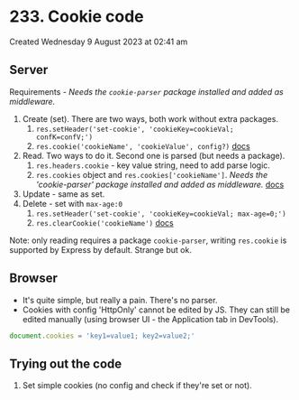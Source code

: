 # 233. Cookie code
Created Wednesday 9 August 2023 at 02:41 am

## Server
Requirements - *Needs the `cookie-parser` package installed and added as middleware.*

1. Create (set). There are two ways, both work without extra packages.
	1. `res.setHeader('set-cookie', 'cookieKey=cookieVal; confK=confV;')`
	2. `res.cookie('cookieName', 'cookieValue', config?)` [docs](https://expressjs.com/en/4x/api.html#res.cookie)
2. Read. Two ways to do it. Second one is parsed (but needs a package).
	1. `res.headers.cookie` - key value string, need to add parse logic.
	2. `res.cookies` object and `res.cookies['cookieName']`. *Needs the 'cookie-parser' package installed and added as middleware.* [docs](https://expressjs.com/en/4x/api.html#req.cookies)
3. Update - same as set.
4. Delete - set with `max-age:0`
	1. `res.setHeader('set-cookie', 'cookieKey=cookieVal; max-age=0;')`
	2. `res.clearCookie('cookieName')` [docs](https://expressjs.com/en/4x/api.html#res.clearCookie)

Note: only reading requires a package `cookie-parser`, writing `res.cookie` is supported by Express by default. Strange but ok.


## Browser
- It's quite simple, but really a pain. There's no parser.
- Cookies with config 'HttpOnly' cannot be edited by JS. They can still be edited manually (using browser UI - the Application tab in DevTools).
```js
document.cookies = 'key1=value1; key2=value2;'
```

## Trying out the code
1. Set simple cookies (no config and check if they're set or not).